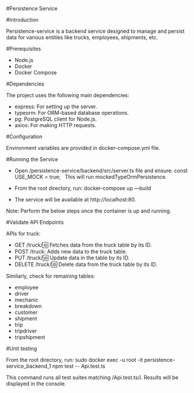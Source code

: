 #Persistence Service

#Introduction

Persistence-service is a backend service designed to manage and persist data for various entities like trucks, employees, shipments, etc.

#Prerequisites

* Node.js
* Docker
* Docker Compose

#Dependencies

The project uses the following main dependencies:
* express: For setting up the server.
* typeorm: For ORM-based database operations.
* pg: PostgreSQL client for Node.js.
* axios: For making HTTP requests.

#Configuration

Environment variables are provided in docker-compose.yml file.

#Running the Service

* Open /persistence-service/backend/src/server.ts file and ensure: const USE_MOCK = true;   This will run mockedTypeOrmPersistence.

* From the root directory, run: docker-compose up —build  
* The service will be available at http://localhost:80.

Note: Perform the below steps once the container is up and running.

#Validate API Endpoints

APIs for truck:
* GET /truck/:id: Fetches data from the truck table by its ID.
* POST /truck: Adds new data to the truck table.
* PUT /truck/:id: Update data in the table by its ID.
* DELETE /truck/:id: Delete data from the truck table by its ID.

Similarly, check for remaining tables:
* employee
* driver
* mechanic
* breakdown
* customer
* shipment
* trip
* tripdriver
* tripshipment

#Unit testing

From the root directory, run:
sudo docker exec -u root -it persistence-service_backend_1 npm test -- Api.test.ts

This command runs all test suites matching /Api.test.ts/i. 
Results will be displayed in the console.

